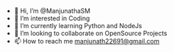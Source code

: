 - 👋 Hi, I’m @ManjunathaSM
- 👀 I’m interested in Coding
- 🌱 I’m currently learning Python and NodeJs
- 💞️ I’m looking to collaborate on OpenSource Projects
- 📫 How to reach me manjunath22691@gmail.com

<!---
ManjunathaSM/ManjunathaSM is a ✨ special ✨ repository because its `README.md` (this file) appears on your GitHub profile.
You can click the Preview link to take a look at your changes.
--->
